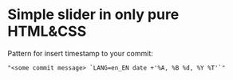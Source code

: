 # Simple slider in only pure HTML&CSS


Pattern for insert timestamp to your commit:
```
"<some commit message> `LANG=en_EN date +'%A, %B %d, %Y %T'`"
```